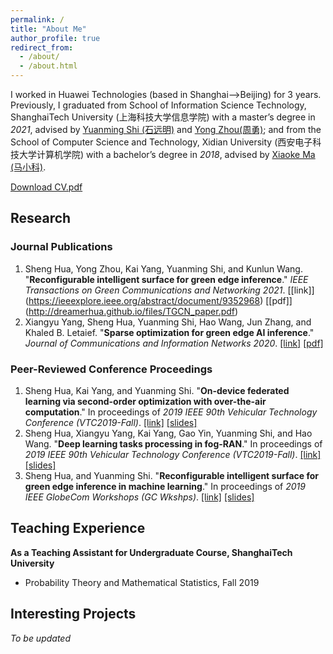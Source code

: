 ```yaml
---
permalink: /
title: "About Me"
author_profile: true
redirect_from: 
  - /about/
  - /about.html
---
```


I worked in Huawei Technologies (based in Shanghai-->Beijing) for 3 years. Previously, I graduated from School of Information Science Technology, ShanghaiTech University (上海科技大学信息学院) with a master’s degree in *2021*, advised by [Yuanming Shi (石远明)](https://faculty.sist.shanghaitech.edu.cn/faculty/shiym/home.html) and [Yong Zhou(周勇)](https://faculty.sist.shanghaitech.edu.cn/faculty/zhouyong/); and from the School of Computer Science and Technology, Xidian University (西安电子科技大学计算机学院) with a bachelor’s degree in *2018*, advised by [Xiaoke Ma (马小科)](https://web.xidian.edu.cn/xkma/).



[Download CV.pdf](http://dreamerhua.github.io/files/CV_huasheng.pdf)


## Research 
### Journal Publications
1. Sheng Hua, Yong Zhou, Kai Yang, Yuanming Shi, and Kunlun Wang. 
"**Reconfigurable intelligent surface for green edge inference**." *IEEE 
Transactions on Green Communications and Networking 2021*. [[link]]
(https://ieeexplore.ieee.org/abstract/document/9352968) [[pdf]]
(http://dreamerhua.github.io/files/TGCN_paper.pdf)
2. Xiangyu Yang, Sheng Hua, Yuanming Shi, Hao Wang, Jun Zhang, and Khaled B. Letaief. "**Sparse optimization for green edge AI inference**." *Journal of Communications and Information Networks 2020*. [[link]](https://ieeexplore.ieee.org/document/9055106) [[pdf]](http://dreamerhua.github.io/files/JCIN_paper.pdf)

### Peer-Reviewed Conference Proceedings
1. Sheng Hua, Kai Yang, and Yuanming Shi. "**On-device federated learning via second-order optimization with over-the-air computation**." In proceedings of *2019 IEEE 90th Vehicular Technology Conference (VTC2019-Fall)*. [[link]](https://ieeexplore.ieee.org/document/8891310) [[slides]](https://dreamerhua.github.io/files/[VTC19]On-device%20Fed%20Learning%20slides.pdf)
2. Sheng Hua, Xiangyu Yang, Kai Yang, Gao Yin, Yuanming Shi, and Hao Wang. "**Deep learning tasks processing in fog-RAN**." In proceedings of *2019 IEEE 90th Vehicular Technology Conference (VTC2019-Fall)*. [[link]](https://ieeexplore.ieee.org/document/8891505/) [[slides]](https://dreamerhua.github.io/files/[VTC19]Fog-RAN%20slides.pdf)
3. Sheng Hua, and Yuanming Shi. "**Reconfigurable intelligent surface for green edge inference in machine learning**." In proceedings of *2019 IEEE GlobeCom Workshops (GC Wkshps)*. [[link]](https://ieeexplore.ieee.org/document/9024398/) [[slides]](https://dreamerhua.github.io/files/[GlobeCom19]RIS%20for%20Green%20Edge%20Inference%20slides.pdf)


## Teaching Experience
**As a Teaching Assistant for Undergraduate Course, ShanghaiTech University**
* Probability Theory and Mathematical Statistics, Fall 2019


## Interesting Projects
*To be updated*






